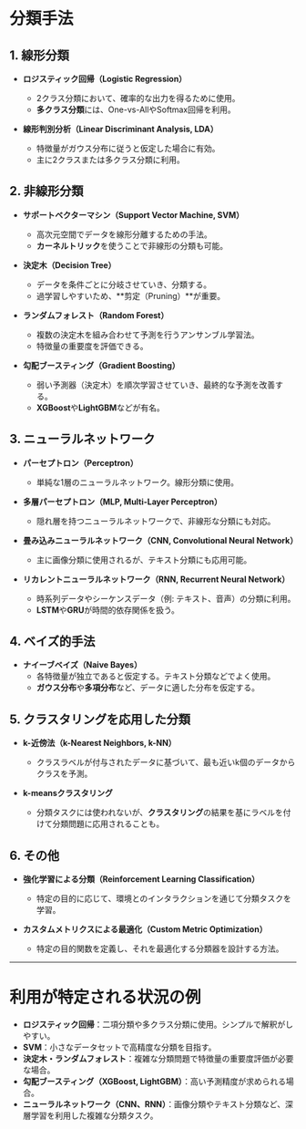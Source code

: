 # 分類手法

## **1. 線形分類**
- **ロジスティック回帰（Logistic Regression）**  
  - 2クラス分類において、確率的な出力を得るために使用。
  - **多クラス分類**には、One-vs-AllやSoftmax回帰を利用。

- **線形判別分析（Linear Discriminant Analysis, LDA）**  
  - 特徴量がガウス分布に従うと仮定した場合に有効。
  - 主に2クラスまたは多クラス分類に利用。

## **2. 非線形分類**
- **サポートベクターマシン（Support Vector Machine, SVM）**  
  - 高次元空間でデータを線形分離するための手法。
  - **カーネルトリック**を使うことで非線形の分類も可能。

- **決定木（Decision Tree）**  
  - データを条件ごとに分岐させていき、分類する。
  - 過学習しやすいため、**剪定（Pruning）**が重要。

- **ランダムフォレスト（Random Forest）**  
  - 複数の決定木を組み合わせて予測を行うアンサンブル学習法。
  - 特徴量の重要度を評価できる。

- **勾配ブースティング（Gradient Boosting）**  
  - 弱い予測器（決定木）を順次学習させていき、最終的な予測を改善する。
  - **XGBoost**や**LightGBM**などが有名。

## **3. ニューラルネットワーク**
- **パーセプトロン（Perceptron）**  
  - 単純な1層のニューラルネットワーク。線形分類に使用。
  
- **多層パーセプトロン（MLP, Multi-Layer Perceptron）**  
  - 隠れ層を持つニューラルネットワークで、非線形な分類にも対応。

- **畳み込みニューラルネットワーク（CNN, Convolutional Neural Network）**  
  - 主に画像分類に使用されるが、テキスト分類にも応用可能。

- **リカレントニューラルネットワーク（RNN, Recurrent Neural Network）**  
  - 時系列データやシーケンスデータ（例: テキスト、音声）の分類に利用。
  - **LSTM**や**GRU**が時間的依存関係を扱う。

## **4. ベイズ的手法**
- **ナイーブベイズ（Naive Bayes）**  
  - 各特徴量が独立であると仮定する。テキスト分類などでよく使用。
  - **ガウス分布**や**多項分布**など、データに適した分布を仮定する。

## **5. クラスタリングを応用した分類**
- **k-近傍法（k-Nearest Neighbors, k-NN）**  
  - クラスラベルが付与されたデータに基づいて、最も近いk個のデータからクラスを予測。

- **k-meansクラスタリング**  
  - 分類タスクには使われないが、**クラスタリング**の結果を基にラベルを付けて分類問題に応用されることも。

## **6. その他**
- **強化学習による分類（Reinforcement Learning Classification）**  
  - 特定の目的に応じて、環境とのインタラクションを通じて分類タスクを学習。

- **カスタムメトリクスによる最適化（Custom Metric Optimization）**  
  - 特定の目的関数を定義し、それを最適化する分類器を設計する方法。

---

# 利用が特定される状況の例

- **ロジスティック回帰**：二項分類や多クラス分類に使用。シンプルで解釈がしやすい。
- **SVM**：小さなデータセットで高精度な分類を目指す。
- **決定木・ランダムフォレスト**：複雑な分類問題で特徴量の重要度評価が必要な場合。
- **勾配ブースティング（XGBoost, LightGBM）**：高い予測精度が求められる場合。
- **ニューラルネットワーク（CNN、RNN）**：画像分類やテキスト分類など、深層学習を利用した複雑な分類タスク。

